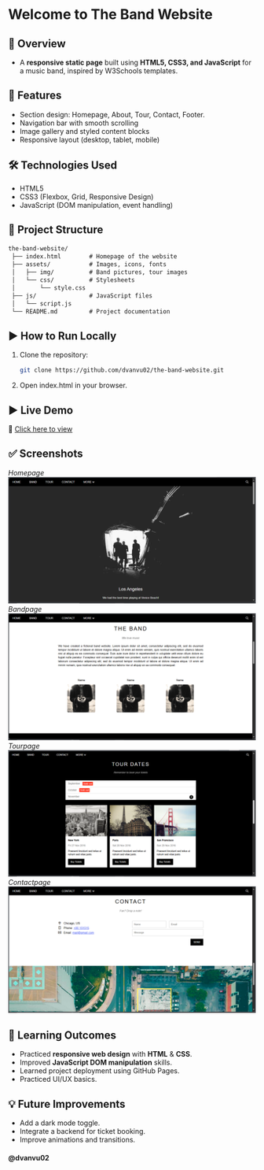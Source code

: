 # Welcome to The Band Website
## 📌 Overview
- A **responsive static page** built using **HTML5, CSS3, and JavaScript** for a music band, inspired by W3Schools templates.  
## 🎸 Features
- Section design: Homepage, About, Tour, Contact, Footer.
- Navigation bar with smooth scrolling
- Image gallery and styled content blocks  
- Responsive layout (desktop, tablet, mobile)  
## 🛠️ Technologies Used
- HTML5
- CSS3 (Flexbox, Grid, Responsive Design)
- JavaScript (DOM manipulation, event handling)
## 📂 Project Structure
```plaintext
the-band-website/
 ├── index.html        # Homepage of the website
 ├── assets/           # Images, icons, fonts
 │   ├── img/          # Band pictures, tour images
 │   └── css/          # Stylesheets
 │       └── style.css
 ├── js/               # JavaScript files
 │   └── script.js
 └── README.md         # Project documentation
```
## ▶️ How to Run Locally

1. Clone the repository:

   ```bash
   git clone https://github.com/dvanvu02/the-band-website.git
   ```

2. Open index.html in your browser. 


## ▶️ Live Demo
🔗 [Click here to view](https://dvanvu02.github.io/the-band-website/)
## ✅ Screenshots
_Homepage_
![Homepage Screenshot](https://github.com/dvanvu02/the-band-website/blob/main/demo-images/Homepage.png)
_Bandpage_
![Bandpage Screenshot](https://github.com/dvanvu02/the-band-website/blob/main/demo-images/Bandpage.png)
_Tourpage_
![Tourpage Screenshot](https://github.com/dvanvu02/the-band-website/blob/main/demo-images/Tourpage.png)
_Contactpage_
![Contactpage Screenshot](https://github.com/dvanvu02/the-band-website/blob/main/demo-images/Contactpage.png)
## 📖 Learning Outcomes
- Practiced **responsive web design** with **HTML** & **CSS**.
- Improved **JavaScript DOM manipulation** skills.
- Learned project deployment using GitHub Pages.
- Practiced UI/UX basics.  
## 💡 Future Improvements
- Add a dark mode toggle.
- Integrate a backend for ticket booking.
- Improve animations and transitions.
#### @dvanvu02
